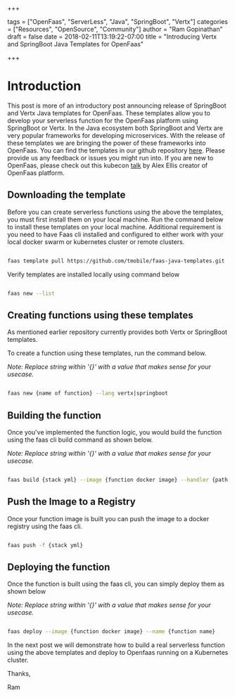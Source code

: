 +++

tags = ["OpenFaas", "ServerLess", "Java", "SpringBoot", "Vertx"]
categories = ["Resources", "OpenSource", "Community"]
author = "Ram Gopinathan"
draft = false
date = 2018-02-11T13:19:22-07:00
title = "Introducing Vertx and SpringBoot Java Templates for OpenFaas"

+++

# Introduction

This post is more of an introductory post announcing release of SpringBoot and Vertx Java templates for OpenFaas. These templates allow you to develop your serverless function for the OpenFaas platform using SpringBoot or Vertx. In the Java ecosystem both SpringBoot and Vertx are very popular frameworks for developing microservices. With the release of these templates we are bringing the power of these frameworks into OpenFaas. You can find the templates in our github repository [here](https://github.com/tmobile/faas-java-templates). Please provide us any feedback or issues you might run into. If you are new to OpenFaas, please check out this kubecon [talk](https://www.youtube.com/watch?v=XgsxqHQvMnM) by Alex Ellis creator of OpenFaas platform.

## Downloading the template

Before you can create serverless functions using the above the templates, you must first install them on your local machine. Run the command below to install these templates on your local machine.
Additional requirement is you need to have Faas cli installed and configured to either work with your local docker swarm or kubernetes cluster or remote clusters.

```sh

faas template pull https://github.com/tmobile/faas-java-templates.git

```

Verify templates are installed locally using command below

```sh

faas new --list

```

## Creating functions using these templates

As mentioned earlier repository currently provides both Vertx or SpringBoot templates.

To create a function using these templates, run the command below.

*Note: Replace string within '{}' with a value that makes sense for your usecase.*

```sh

faas new {name of function} --lang vertx|springboot

```

## Building the function

Once you've implemented the function logic, you would build the function using the faas cli build command as shown below.

*Note: Replace string within '{}' with a value that makes sense for your usecase.*

```sh

faas build {stack yml} --image {function docker image} --handler {path to your function handler} --lang vertx|springboot --name {function name}

```

## Push the Image to a Registry

Once your function image is built you can push the image to a docker registry using the faas cli.

```sh

faas push -f {stack yml}

```

## Deploying the function

Once the function is built using the faas cli, you can simply deploy them as shown below

*Note: Replace string within '{}' with a value that makes sense for your usecase.*

```sh

faas deploy --image {function docker image} --name {function name}

```

In the next post we will demonstrate how to build a real serverless function using the above templates and deploy to Openfaas running on a Kubernetes cluster.

Thanks,

Ram
